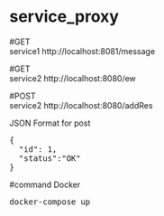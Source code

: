 # service_proxy

#GET <br/>service1
http://localhost:8081/message 

#GET <br/>service2
http://localhost:8080/ew

#POST <br/>service2
http://localhost:8080/addRes

JSON Format for post 
<pre>
{
  "id": 1,
  "status":"OK"
}
</pre>

#command Docker
<pre>
docker-compose up
</pre>
